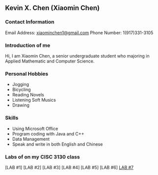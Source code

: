 ## Kevin X. Chen (Xiaomin Chen)

### Contact Information
Email Address: xiaominchen1@gmail.com         Phone Number: 1(917)331-3105

### Introduction of me
Hi, I am Xiaomin Chen, a senior undergraduate student who majoring in Applied Mathematic and Computer Science. 

### Personal Hobbies
* Jogging 
* Bicycling
* Reading Novels
* Listening Soft Musics
* Drawing

### Skills
* Using Microsoft Office
* Program coding with Java and C++
* Data Management
* Speak and write in both English and Chinese

### Labs of on my CISC 3130 class
[LAB #1]
[LAB #2]
[LAB #3]
[LAB #4]
[LAB #5]
[LAB #6]
[LAB #7](https://github.com/1997317AXZS/1997317AXZS.github.io)

